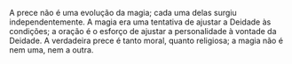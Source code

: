 ﻿A prece não é uma evolução da magia; cada uma delas surgiu independentemente. A magia era uma tentativa de ajustar a Deidade às condições; a oração é o esforço de ajustar a personalidade à vontade da Deidade. A verdadeira prece é tanto moral, quanto religiosa; a magia não é nem uma, nem a outra.